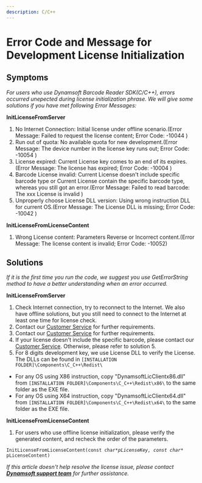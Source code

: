 ```yaml
---
description: C/C++
---
```


# Error Code and Message for Development License Initialization

## Symptoms

_For users who use Dynamsoft Barcode Reader SDK\(C/C++\), errors occurred unepected during license initialization phrase. We will give some solutions if you have met following Error Messages:_

**InitLicenseFromServer**

1. No Internet Connection: Initial license under offline scenario.\(Error Message: Failed to request the license content; Error Code: -10044 \)
2. Run out of quota: No available quota for new development.\(Error Message: The device number in the license key runs out; Error Code: -10054 \)
3. License expired: Current License key comes to an end of its expires.\(Error Message: The license has expired; Error Code: -10004 \)
4. Barcode License invalid: Current License doesn't include specific barcode type or Current License contain the specific barcode type, whereas you still got an error.\(Error Message: Failed to read barcode: The xxx License is invalid \)
5. Unproperly choose License DLL version: Using wrong instruction DLL for current OS.\(Error Message: The License DLL is missing; Error Code: -10042 \)

**InitLicenseFromLicenseContent**

1. Wrong License content: Parameters Reverse or Incorrect content.\(Error Message: The license content is invalid; Error Code: -10052\)

##  Solutions

_If it is the first time you run the code, we suggest you use GetErrorString method to have a better understanding when an error occurred._ 

**InitLicenseFromServer**

1. Check Internet connection, try to reconnect to the Internet. We also have offline solutions, but you still need to connect to the Internet at least one time for license check.
2. Contact our [Customer Service](https://www.dynamsoft.com/Company/Contact.aspx) for further requirements.
3. Contact our [Customer Service](https://www.dynamsoft.com/Company/Contact.aspx) for further requirements.
4. If your license doesn't include the specific barcode, please contact our [Customer Service](https://www.dynamsoft.com/Company/Contact.aspx). Otherwise, please refer to solution 5.
5. For 8 digits development key, we use License DLL to verify the License. The DLLs can be found in  `[INSTALLATION FOLDER]\Components\C_C++\Redist\`

* For any OS using X86 instruction, copy "DynamsoftLicClientx86.dll" from `[INSTALLATION FOLDER]\Components\C_C++\Redist\x86\` to the same folder as the EXE file.
* For any OS using X64 instruction, copy "DynamsoftLicClientx64.dll" from `[INSTALLATION FOLDER]\Components\C_C++\Redist\x64\` to the same folder as the EXE file.

**InitLicenseFromLicenseContent**

1. For users who use offline license initialization, please verify the generated content, and recheck the order of the parameters.

`InitLicenseFromLicenseContent(const char*`_`pLicenseKey, const char*`_ `pLicenseContent)`

_If this article doesn't help resolve the license issue, please contact_ [_**Dynamsoft support team**_](http://www.dynamsoft.com/Company/Contact.aspx) _for further assistance._



